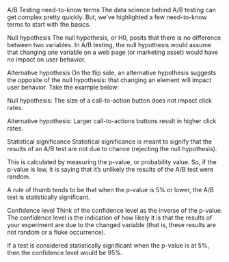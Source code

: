 A/B Testing need-to-know terms
The data science behind A/B testing can get complex pretty quickly. But, we’ve highlighted a few need-to-know terms to start with the basics. 

Null hypothesis 
The null hypothesis, or H0, posits that there is no difference between two variables. In A/B testing, the null hypothesis would assume that changing one variable on a web page (or marketing asset) would have no impact on user behavior.  

Alternative hypothesis 
On the flip side, an alternative hypothesis suggests the opposite of the null hypothesis: that changing an element will impact user behavior. Take the example below: 

Null hypothesis: The size of a call-to-action button does not impact click rates. 

Alternative hypothesis: Larger call-to-actions buttons result in higher click rates. 

Statistical significance
Statistical significance is meant to signify that the results of an A/B test are not due to chance (rejecting the null hypothesis). 

This is calculated by measuring the p-value, or probability value. So, if the p-value is low, it is saying that it’s unlikely the results of the A/B test were random. 

A rule of thumb tends to be that when the p-value is 5% or lower, the A/B test is statistically significant. 

Confidence level
Think of the confidence level as the inverse of the p-value. The confidence level is the indication of how likely it is that the results of your experiment are due to the changed variable (that is, these results are not random or a fluke occurrence). 

If a test is considered statistically significant when the p-value is at 5%, then the confidence level would be 95%.
